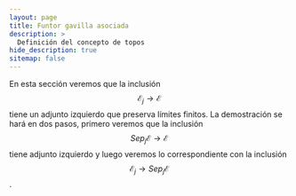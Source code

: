 ```yaml
---
layout: page
title: Funtor gavilla asociada
description: >
  Definición del concepto de topos
hide_description: true
sitemap: false
---
```


En esta sección veremos que la inclusión $$\mathcal{E}_j\to\mathcal{E}$$ tiene un adjunto izquierdo que preserva límites finitos. La demostración se hará en dos pasos, primero veremos que la inclusión $$Sep_j\mathcal{E}\to\mathcal{E}$$ tiene adjunto izquierdo y luego veremos lo correspondiente con la inclusión $$\mathcal{E}_j\to Sep_j\mathcal{E}$$.

